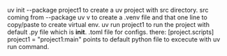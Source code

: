 uv init --package project1 to create a uv project with src directory. src coming from --package
uv v to create a .venv file and that one line to copy/paste to create virtual env.
uv run project1 to run the project with default .py file which is __init__.
.toml file for configs. there:
[project.scripts]
project1 = "project1:main"
points to default python file to excecute with uv run command.